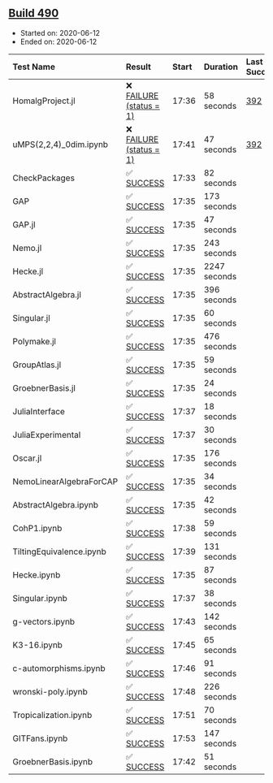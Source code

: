 ## [Build 490](https://oscarci.mathematik.uni-kl.de/job/oscar-julia-1.4/490/)

* Started on: 2020-06-12
* Ended on: 2020-06-12

| Test Name    | Result | Start | Duration | Last Success | First Failure |
|:-------------|:-------|:------|:---------|:-------------|:--------------|
| HomalgProject.jl | ❌ [FAILURE (status = 1)](https://oscarci.mathematik.uni-kl.de/job/oscar-julia-1.4/490/artifact/logs/build-490/HomalgProject.jl.log) | 17:36 | 58 seconds | [392](https://oscarci.mathematik.uni-kl.de/job/oscar-julia-1.4/392/) | [393](https://oscarci.mathematik.uni-kl.de/job/oscar-julia-1.4/393/) |
| uMPS(2,2,4)_0dim.ipynb | ❌ [FAILURE (status = 1)](https://oscarci.mathematik.uni-kl.de/job/oscar-julia-1.4/490/artifact/logs/build-490/uMPS-2-2-4-_0dim.ipynb.log) | 17:41 | 47 seconds | [392](https://oscarci.mathematik.uni-kl.de/job/oscar-julia-1.4/392/) | [393](https://oscarci.mathematik.uni-kl.de/job/oscar-julia-1.4/393/) |
| CheckPackages | ✅ [SUCCESS](https://oscarci.mathematik.uni-kl.de/job/oscar-julia-1.4/490/artifact/logs/build-490/CheckPackages.log) | 17:33 | 82 seconds |  |  |
| GAP | ✅ [SUCCESS](https://oscarci.mathematik.uni-kl.de/job/oscar-julia-1.4/490/artifact/logs/build-490/GAP.log) | 17:35 | 173 seconds |  |  |
| GAP.jl | ✅ [SUCCESS](https://oscarci.mathematik.uni-kl.de/job/oscar-julia-1.4/490/artifact/logs/build-490/GAP.jl.log) | 17:35 | 47 seconds |  |  |
| Nemo.jl | ✅ [SUCCESS](https://oscarci.mathematik.uni-kl.de/job/oscar-julia-1.4/490/artifact/logs/build-490/Nemo.jl.log) | 17:35 | 243 seconds |  |  |
| Hecke.jl | ✅ [SUCCESS](https://oscarci.mathematik.uni-kl.de/job/oscar-julia-1.4/490/artifact/logs/build-490/Hecke.jl.log) | 17:35 | 2247 seconds |  |  |
| AbstractAlgebra.jl | ✅ [SUCCESS](https://oscarci.mathematik.uni-kl.de/job/oscar-julia-1.4/490/artifact/logs/build-490/AbstractAlgebra.jl.log) | 17:35 | 396 seconds |  |  |
| Singular.jl | ✅ [SUCCESS](https://oscarci.mathematik.uni-kl.de/job/oscar-julia-1.4/490/artifact/logs/build-490/Singular.jl.log) | 17:35 | 60 seconds |  |  |
| Polymake.jl | ✅ [SUCCESS](https://oscarci.mathematik.uni-kl.de/job/oscar-julia-1.4/490/artifact/logs/build-490/Polymake.jl.log) | 17:35 | 476 seconds |  |  |
| GroupAtlas.jl | ✅ [SUCCESS](https://oscarci.mathematik.uni-kl.de/job/oscar-julia-1.4/490/artifact/logs/build-490/GroupAtlas.jl.log) | 17:35 | 59 seconds |  |  |
| GroebnerBasis.jl | ✅ [SUCCESS](https://oscarci.mathematik.uni-kl.de/job/oscar-julia-1.4/490/artifact/logs/build-490/GroebnerBasis.jl.log) | 17:35 | 24 seconds |  |  |
| JuliaInterface | ✅ [SUCCESS](https://oscarci.mathematik.uni-kl.de/job/oscar-julia-1.4/490/artifact/logs/build-490/JuliaInterface.log) | 17:37 | 18 seconds |  |  |
| JuliaExperimental | ✅ [SUCCESS](https://oscarci.mathematik.uni-kl.de/job/oscar-julia-1.4/490/artifact/logs/build-490/JuliaExperimental.log) | 17:37 | 30 seconds |  |  |
| Oscar.jl | ✅ [SUCCESS](https://oscarci.mathematik.uni-kl.de/job/oscar-julia-1.4/490/artifact/logs/build-490/Oscar.jl.log) | 17:35 | 176 seconds |  |  |
| NemoLinearAlgebraForCAP | ✅ [SUCCESS](https://oscarci.mathematik.uni-kl.de/job/oscar-julia-1.4/490/artifact/logs/build-490/NemoLinearAlgebraForCAP.log) | 17:35 | 34 seconds |  |  |
| AbstractAlgebra.ipynb | ✅ [SUCCESS](https://oscarci.mathematik.uni-kl.de/job/oscar-julia-1.4/490/artifact/logs/build-490/AbstractAlgebra.ipynb.log) | 17:35 | 42 seconds |  |  |
| CohP1.ipynb | ✅ [SUCCESS](https://oscarci.mathematik.uni-kl.de/job/oscar-julia-1.4/490/artifact/logs/build-490/CohP1.ipynb.log) | 17:38 | 59 seconds |  |  |
| TiltingEquivalence.ipynb | ✅ [SUCCESS](https://oscarci.mathematik.uni-kl.de/job/oscar-julia-1.4/490/artifact/logs/build-490/TiltingEquivalence.ipynb.log) | 17:39 | 131 seconds |  |  |
| Hecke.ipynb | ✅ [SUCCESS](https://oscarci.mathematik.uni-kl.de/job/oscar-julia-1.4/490/artifact/logs/build-490/Hecke.ipynb.log) | 17:35 | 87 seconds |  |  |
| Singular.ipynb | ✅ [SUCCESS](https://oscarci.mathematik.uni-kl.de/job/oscar-julia-1.4/490/artifact/logs/build-490/Singular.ipynb.log) | 17:37 | 38 seconds |  |  |
| g-vectors.ipynb | ✅ [SUCCESS](https://oscarci.mathematik.uni-kl.de/job/oscar-julia-1.4/490/artifact/logs/build-490/g-vectors.ipynb.log) | 17:43 | 142 seconds |  |  |
| K3-16.ipynb | ✅ [SUCCESS](https://oscarci.mathematik.uni-kl.de/job/oscar-julia-1.4/490/artifact/logs/build-490/K3-16.ipynb.log) | 17:45 | 65 seconds |  |  |
| c-automorphisms.ipynb | ✅ [SUCCESS](https://oscarci.mathematik.uni-kl.de/job/oscar-julia-1.4/490/artifact/logs/build-490/c-automorphisms.ipynb.log) | 17:46 | 91 seconds |  |  |
| wronski-poly.ipynb | ✅ [SUCCESS](https://oscarci.mathematik.uni-kl.de/job/oscar-julia-1.4/490/artifact/logs/build-490/wronski-poly.ipynb.log) | 17:48 | 226 seconds |  |  |
| Tropicalization.ipynb | ✅ [SUCCESS](https://oscarci.mathematik.uni-kl.de/job/oscar-julia-1.4/490/artifact/logs/build-490/Tropicalization.ipynb.log) | 17:51 | 70 seconds |  |  |
| GITFans.ipynb | ✅ [SUCCESS](https://oscarci.mathematik.uni-kl.de/job/oscar-julia-1.4/490/artifact/logs/build-490/GITFans.ipynb.log) | 17:53 | 147 seconds |  |  |
| GroebnerBasis.ipynb | ✅ [SUCCESS](https://oscarci.mathematik.uni-kl.de/job/oscar-julia-1.4/490/artifact/logs/build-490/GroebnerBasis.ipynb.log) | 17:42 | 51 seconds |  |  |
